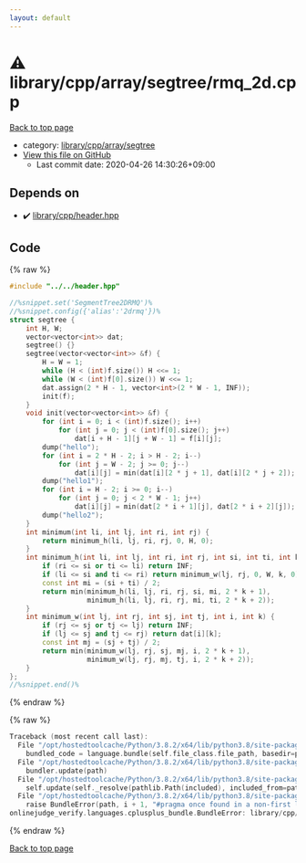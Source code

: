 ```yaml
---
layout: default
---
```


<!-- mathjax config similar to math.stackexchange -->
<script type="text/javascript" async
  src="https://cdnjs.cloudflare.com/ajax/libs/mathjax/2.7.5/MathJax.js?config=TeX-MML-AM_CHTML">
</script>
<script type="text/x-mathjax-config">
  MathJax.Hub.Config({
    TeX: { equationNumbers: { autoNumber: "AMS" }},
    tex2jax: {
      inlineMath: [ ['$','$'] ],
      processEscapes: true
    },
    "HTML-CSS": { matchFontHeight: false },
    displayAlign: "left",
    displayIndent: "2em"
  });
</script>

<script type="text/javascript" src="https://cdnjs.cloudflare.com/ajax/libs/jquery/3.4.1/jquery.min.js"></script>
<script src="https://cdn.jsdelivr.net/npm/jquery-balloon-js@1.1.2/jquery.balloon.min.js" integrity="sha256-ZEYs9VrgAeNuPvs15E39OsyOJaIkXEEt10fzxJ20+2I=" crossorigin="anonymous"></script>
<script type="text/javascript" src="../../../../../assets/js/copy-button.js"></script>
<link rel="stylesheet" href="../../../../../assets/css/copy-button.css" />


# :warning: library/cpp/array/segtree/rmq_2d.cpp

<a href="../../../../../index.html">Back to top page</a>

* category: <a href="../../../../../index.html#ebc279bbe94c10384fe9898d1a2c958d">library/cpp/array/segtree</a>
* <a href="{{ site.github.repository_url }}/blob/master/library/cpp/array/segtree/rmq_2d.cpp">View this file on GitHub</a>
    - Last commit date: 2020-04-26 14:30:26+09:00




## Depends on

* :heavy_check_mark: <a href="../../header.hpp.html">library/cpp/header.hpp</a>


## Code

<a id="unbundled"></a>
{% raw %}
```cpp
#include "../../header.hpp"

//%snippet.set('SegmentTree2DRMQ')%
//%snippet.config({'alias':'2drmq'})%
struct segtree {
    int H, W;
    vector<vector<int>> dat;
    segtree() {}
    segtree(vector<vector<int>> &f) {
        H = W = 1;
        while (H < (int)f.size()) H <<= 1;
        while (W < (int)f[0].size()) W <<= 1;
        dat.assign(2 * H - 1, vector<int>(2 * W - 1, INF));
        init(f);
    }
    void init(vector<vector<int>> &f) {
        for (int i = 0; i < (int)f.size(); i++)
            for (int j = 0; j < (int)f[0].size(); j++)
                dat[i + H - 1][j + W - 1] = f[i][j];
        dump("hello");
        for (int i = 2 * H - 2; i > H - 2; i--)
            for (int j = W - 2; j >= 0; j--)
                dat[i][j] = min(dat[i][2 * j + 1], dat[i][2 * j + 2]);
        dump("hello1");
        for (int i = H - 2; i >= 0; i--)
            for (int j = 0; j < 2 * W - 1; j++)
                dat[i][j] = min(dat[2 * i + 1][j], dat[2 * i + 2][j]);
        dump("hello2");
    }
    int minimum(int li, int lj, int ri, int rj) {
        return minimum_h(li, lj, ri, rj, 0, H, 0);
    }
    int minimum_h(int li, int lj, int ri, int rj, int si, int ti, int k) {
        if (ri <= si or ti <= li) return INF;
        if (li <= si and ti <= ri) return minimum_w(lj, rj, 0, W, k, 0);
        const int mi = (si + ti) / 2;
        return min(minimum_h(li, lj, ri, rj, si, mi, 2 * k + 1),
                   minimum_h(li, lj, ri, rj, mi, ti, 2 * k + 2));
    }
    int minimum_w(int lj, int rj, int sj, int tj, int i, int k) {
        if (rj <= sj or tj <= lj) return INF;
        if (lj <= sj and tj <= rj) return dat[i][k];
        const int mj = (sj + tj) / 2;
        return min(minimum_w(lj, rj, sj, mj, i, 2 * k + 1),
                   minimum_w(lj, rj, mj, tj, i, 2 * k + 2));
    }
};
//%snippet.end()%

```
{% endraw %}

<a id="bundled"></a>
{% raw %}
```cpp
Traceback (most recent call last):
  File "/opt/hostedtoolcache/Python/3.8.2/x64/lib/python3.8/site-packages/onlinejudge_verify/docs.py", line 340, in write_contents
    bundled_code = language.bundle(self.file_class.file_path, basedir=pathlib.Path.cwd())
  File "/opt/hostedtoolcache/Python/3.8.2/x64/lib/python3.8/site-packages/onlinejudge_verify/languages/cplusplus.py", line 170, in bundle
    bundler.update(path)
  File "/opt/hostedtoolcache/Python/3.8.2/x64/lib/python3.8/site-packages/onlinejudge_verify/languages/cplusplus_bundle.py", line 282, in update
    self.update(self._resolve(pathlib.Path(included), included_from=path))
  File "/opt/hostedtoolcache/Python/3.8.2/x64/lib/python3.8/site-packages/onlinejudge_verify/languages/cplusplus_bundle.py", line 214, in update
    raise BundleError(path, i + 1, "#pragma once found in a non-first line")
onlinejudge_verify.languages.cplusplus_bundle.BundleError: library/cpp/header.hpp: line 2: #pragma once found in a non-first line

```
{% endraw %}

<a href="../../../../../index.html">Back to top page</a>

